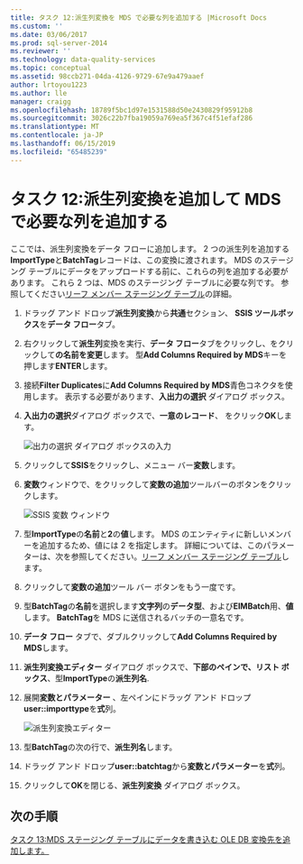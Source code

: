 ```yaml
---
title: タスク 12:派生列変換を MDS で必要な列を追加する |Microsoft Docs
ms.custom: ''
ms.date: 03/06/2017
ms.prod: sql-server-2014
ms.reviewer: ''
ms.technology: data-quality-services
ms.topic: conceptual
ms.assetid: 98ccb271-04da-4126-9729-67e9a479aaef
author: lrtoyou1223
ms.author: lle
manager: craigg
ms.openlocfilehash: 18789f5bc1d97e1531588d50e2430829f95912b8
ms.sourcegitcommit: 3026c22b7fba19059a769ea5f367c4f51efaf286
ms.translationtype: MT
ms.contentlocale: ja-JP
ms.lasthandoff: 06/15/2019
ms.locfileid: "65485239"
---
```

# <a name="task-12-adding-derived-column-transform-to-add-columns-required-by-mds"></a>タスク 12:派生列変換を追加して MDS で必要な列を追加する
  ここでは、派生列変換をデータ フローに追加します。 2 つの派生列を追加する**ImportType**と**BatchTag**レコードは、この変換に渡されます。 MDS のステージング テーブルにデータをアップロードする前に、これらの列を追加する必要があります。 これら 2 つは、MDS のステージング テーブルに必要な列です。 参照してください[リーフ メンバー ステージング テーブル](../master-data-services/leaf-member-staging-table-master-data-services.md)の詳細。  
  
1.  ドラッグ アンド ドロップ**派生列変換**から**共通**セクション、 **SSIS ツールボックス**を**データ フロー**タブ。  
  
2.  右クリックして**派生列**変換を実行、**データ フロー**タブをクリックし、をクリックして**の名前を変更**します。 型**Add Columns Required by MDS**キーを押します**ENTER**します。  
  
3.  接続**Filter Duplicates**に**Add Columns Required by MDS**青色コネクタを使用します。 表示する必要があります、**入出力の選択** ダイアログ ボックス。  
  
4.  **入出力の選択**ダイアログ ボックスで、**一意のレコード**、 をクリック**OK**します。  
  
     ![出力の選択 ダイアログ ボックスの入力](../../2014/tutorials/media/et-addingdcttoaddcolumnsrequiredbymds-01.jpg "出力の選択 ダイアログ ボックスの入力")  
  
5.  クリックして**SSIS**をクリックし、メニュー バー**変数**します。  
  
6.  **変数**ウィンドウで、をクリックして**変数の追加**ツールバーのボタンをクリックします。  
  
     ![SSIS 変数 ウィンドウ](../../2014/tutorials/media/et-addingdcttoaddcolumnsrequiredbymds-02.jpg "SSIS 変数 ウィンドウ")  
  
7.  型**ImportType**の**名前**と**2**の**値**します。 MDS のエンティティに新しいメンバーを追加するため、値には 2 を指定します。 詳細については、このパラメーターは、次を参照してください。[リーフ メンバー ステージング テーブル](../master-data-services/leaf-member-staging-table-master-data-services.md)します。  
  
8.  クリックして**変数の追加**ツール バー ボタンをもう一度です。  
  
9. 型**BatchTag**の**名前**を選択します**文字列**の**データ型**、および**EIMBatch**用、**値**します。 **BatchTag**を MDS に送信されるバッチの一意名です。  
  
10. **データ フロー**  タブで、ダブルクリックして**Add Columns Required by MDS**します。  
  
11. **派生列変換エディター**  ダイアログ ボックスで、**下部のペインで、リスト ボックス**、型**ImportType**の**派生列名**.  
  
12. 展開**変数とパラメーター** 、左ペインにドラッグ アンド ドロップ**user::importtype**を**式**列。  
  
     ![派生列変換エディター](../../2014/tutorials/media/et-addingdcttoaddcolumnsrequiredbymds-03.jpg "派生列変換エディター")  
  
13. 型**BatchTag**の次の行で、**派生列名**します。  
  
14. ドラッグ アンド ドロップ**user::batchtag**から**変数とパラメーター**を**式**列。  
  
15. クリックして**OK**を閉じる、**派生列変換** ダイアログ ボックス。  
  
## <a name="next-step"></a>次の手順  
 [タスク 13:MDS ステージング テーブルにデータを書き込む OLE DB 変換先を追加します。](../../2014/tutorials/task-13-adding-ole-db-destination-to-write-data-to-mds-staging-table.md)  
  
  
